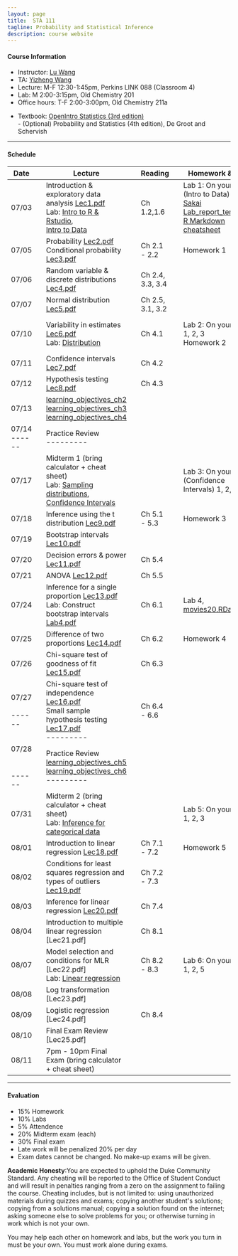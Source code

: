 ```yaml
---
layout: page
title:  STA 111
tagline: Probability and Statistical Inference
description: course website
---
```


#### Course Information
* Instructor: [Lu Wang](https://stat.duke.edu/people/lu-wang)
* TA: [Yizheng Wang](https://stat.duke.edu/people/yizheng-wang)
* Lecture: M-F 12:30-1:45pm, Perkins LINK 088 (Classroom 4)
* Lab: M 2:00-3:15pm, Old Chemistry 201
* Office hours: T-F 2:00-3:00pm, Old Chemistry 211a 
<!-- It is more efficient to answer most statistical questions in person, so make use of OH -->
* Textbook: [OpenIntro Statistics (3rd edition)](https://www.openintro.org/stat/textbook.php?stat_book=os) <br />
           - (Optional) Probability and Statistics (4th edition), De Groot and Schervish

---
#### Schedule

| Date | | Lecture | |Reading | | Homework & Lab | | Due |
|------|---|---------------------|---|---------|---|----------|---|--------------|
| 07/03 || Introduction & exploratory data analysis [Lec1.pdf](Lectures/lec1H.pdf) <br> Lab: [Intro to R & Rstudio](http://htmlpreview.github.io/?https://github.com/andrewpbray/oiLabs-base-R/blob/master/intro_to_r/intro_to_r.html), <br> [Intro to Data](http://htmlpreview.github.io/?https://github.com/andrewpbray/oiLabs-base-R/blob/master/intro_to_data/intro_to_data.html) || Ch 1.2,1.6 | | Lab 1: On your own (Intro to Data) 1-6 <br> [Sakai](https://sakai.duke.edu/) <br> [Lab_report_template](Labs/rmarkdown_lab_report_template.Rmd) <br> [R Markdown cheatsheet](Labs/rmarkdown-cheatsheet.pdf) || 07/07 5pm |
| 07/05 || Probability [Lec2.pdf](Lectures/lec2H.pdf) <br> Conditional probability [Lec3.pdf](Lectures/lec3H.pdf) || Ch 2.1 - 2.2 || Homework 1 || 07/10 5pm|
| 07/06 || Random variable & discrete distributions [Lec4.pdf](Lectures/lec4H.pdf) || Ch 2.4, 3.3, 3.4 || || |
| 07/07 || Normal distribution [Lec5.pdf](Lectures/lec5H.pdf) || Ch 2.5, 3.1, 3.2 || || |<!-- 1st week end -->
| 07/10 || Variability in estimates [Lec6.pdf](Lectures/lec6H.pdf) <br> Lab: [Distribution](http://htmlpreview.github.io/?https://github.com/andrewpbray/oiLabs-base-R/blob/master/normal_distribution/normal_distribution.html) || Ch 4.1 || Lab 2: On your own 1, 2, 3 <br> Homework 2 || 07/14 5pm <br> 07/17 5pm |
| 07/11 || Confidence intervals [Lec7.pdf](Lectures/lec7H.pdf) || Ch 4.2 || ||  |
| 07/12 || Hypothesis testing [Lec8.pdf](Lectures/lec8H.pdf) || Ch 4.3 || || |
| 07/13 || [learning_objectives_ch2](Lectures/os3_learning_objectives_02_probability.pdf) <br> [learning_objectives_ch3](Lectures/os3_learning_objectives_03_distributions.pdf) <br> [learning_objectives_ch4](Lectures/os3_learning_objectives_04_inference.pdf) ||  || || | 
| 07/14 <br> ------ || Practice Review <br> --------- || || || | <!-- 2nd week end -->
| 07/17 || Midterm 1 (bring calculator + cheat sheet) <br> Lab: [Sampling distributions](http://htmlpreview.github.io/?https://github.com/andrewpbray/oiLabs-base-R/blob/master/sampling_distributions/sampling_distributions.html), [Confidence Intervals](http://htmlpreview.github.io/?https://github.com/andrewpbray/oiLabs-base-R/blob/master/confidence_intervals/confidence_intervals.html) || || Lab 3: On your own (Confidence Intervals) 1, 2, 3 || 07/21 5pm |
| 07/18 || Inference using the t distribution [Lec9.pdf](Lectures/lec9H.pdf) || Ch 5.1 - 5.3 || Homework 3 || 07/24 5pm|
| 07/19 || Bootstrap intervals [Lec10.pdf](Lectures/lec10H.pdf) || || ||  |
| 07/20 || Decision errors & power [Lec11.pdf](Lectures/lec11H.pdf) || Ch 5.4 || || |
| 07/21 || ANOVA [Lec12.pdf](Lectures/lec12H.pdf)  || Ch 5.5 || || | <!-- 3rd week end -->
| 07/24 || Inference for a single proportion [Lec13.pdf](Lectures/lec13H.pdf) <br> Lab: Construct bootstrap intervals [Lab4.pdf](Labs/lab4.pdf) || Ch 6.1 || Lab 4, [movies20.RData](Labs/movies20.RData) || 07/28 5pm |
| 07/25 || Difference of two proportions [Lec14.pdf](Lectures/lec14H.pdf) || Ch 6.2 || Homework 4 || 07/31 5pm|
| 07/26 || Chi-square test of goodness of fit [Lec15.pdf](Lectures/lec15H.pdf) || Ch 6.3 || || |
| 07/27 <br> <br> ------|| Chi-square test of independence [Lec16.pdf](Lectures/lec16H.pdf) <br> Small sample hypothesis testing [Lec17.pdf](Lectures/lec17H.pdf) <br> ---------|| Ch 6.4 - 6.6 || || |
| 07/28 <br> <br> <br> ------||  Practice Review <br> [learning_objectives_ch5](Lectures/os3_learning_objectives_05.pdf) <br> [learning_objectives_ch6](Lectures/os3_learning_objectives_06.pdf) <br> --------- ||  || || | <!-- 4th week end -->
| 07/31 || Midterm 2 (bring calculator + cheat sheet) <br> Lab: [Inference for categorical data](http://htmlpreview.github.io/?https://github.com/andrewpbray/oiLabs-base-R/blob/master/inf_for_categorical_data/inf_for_categorical_data.html) || || Lab 5: On your own 1, 2, 3 || 08/04 5pm |
| 08/01 || Introduction to linear regression [Lec18.pdf](Lectures/lec18H.pdf) || Ch 7.1 - 7.2 || Homework 5 || 08/07 5pm|
| 08/02 || Conditions for least squares regression and types of outliers [Lec19.pdf](Lectures/lec19H.pdf) || Ch 7.2 - 7.3 || || |
| 08/03 || Inference for linear regression [Lec20.pdf](Lectures/lec20H.pdf) || Ch 7.4 || || |
| 08/04 || Introduction to multiple linear regression [Lec21.pdf] || Ch 8.1 || || | <!-- 5th week end -->
| 08/07 || Model selection and conditions for MLR [Lec22.pdf] <br> Lab: [Linear regression](http://htmlpreview.github.io/?https://github.com/andrewpbray/oiLabs-base-R/blob/master/simple_regression/simple_regression.html) || Ch 8.2 - 8.3 || Lab 6: On your own 1, 2, 5 || 08/10 5pm |
| 08/08 || Log transformation [Lec23.pdf] || || |
| 08/09 || Logistic regression [Lec24.pdf] || Ch 8.4 || |
| 08/10 || Final Exam Review [Lec25.pdf] || || |
| 08/11 || 7pm - 10pm Final Exam (bring calculator + cheat sheet) || || |

---
#### Evaluation
* 15% Homework
* 10% Labs
* 5% Attendence
* 20% Midterm exam (each)
* 30% Final exam
* Late work will be penalized 20% per day
* Exam dates cannot be changed. No make-up exams will be given.

**Academic Honesty**:You are expected to uphold the Duke Community Standard. Any cheating will be reported to the Office of Student Conduct and will result in penalties ranging from a zero on the assignment to failing the course. Cheating includes, but is not limited to: using unauthorized materials during quizzes and exams; copying another student's solutions; copying from a solutions manual; copying a solution found on the internet; asking someone else to solve problems for you; or otherwise turning in work which is not your own. 

You may help each other on homework and labs, but the work you turn in must be your own. You must work alone during exams.

<!-- - [Overview](pages/overview.html) 
- [Making an independent website](pages/independent_site.html) 
- [Making a personal site](pages/user_site.html) 
- [Resources](pages/resources.html) 
<br> break line in table
<br /> break line
-->




 

